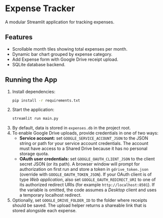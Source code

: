 # Expense Tracker

A modular Streamlit application for tracking expenses.

## Features
- Scrollable month tiles showing total expenses per month.
- Dynamic bar chart grouped by expense category.
- Add Expense form with Google Drive receipt upload.
- SQLite database backend.

## Running the App
1. Install dependencies:
   ```bash
   pip install -r requirements.txt
   ```
2. Start the application:
   ```bash
   streamlit run main.py
   ```
3. By default, data is stored in `expenses.db` in the project root.
4. To enable Google Drive uploads, provide credentials in one of two ways:
   - **Service account:** set `GOOGLE_SERVICE_ACCOUNT_JSON` to the JSON string
     or path for your service account credentials. The account must have access
     to a Shared Drive because it has no personal storage quota.
   - **OAuth user credentials:** set `GOOGLE_OAUTH_CLIENT_JSON` to the client
     secret JSON (or its path). A browser window will prompt for authorization
     on first run and store a token in `gdrive_token.json` (override with
     `GOOGLE_OAUTH_TOKEN_JSON`). If your OAuth client is of type *Web application*,
     also set `GOOGLE_OAUTH_REDIRECT_URI` to one of its authorized redirect URIs
     (for example `http://localhost:8501`). If the variable is omitted, the code
     assumes a *Desktop* client and uses a temporary localhost redirect.
5. Optionally, set `GOOGLE_DRIVE_FOLDER_ID` to the folder where receipts should
   be saved. The upload helper returns a shareable link that is stored alongside
   each expense.

